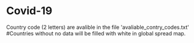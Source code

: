 # Covid-19
Country code (2 letters) are avalible in the file 'avaliable_contry_codes.txt'
#Countries without no data will be filled with white in global spread map.
